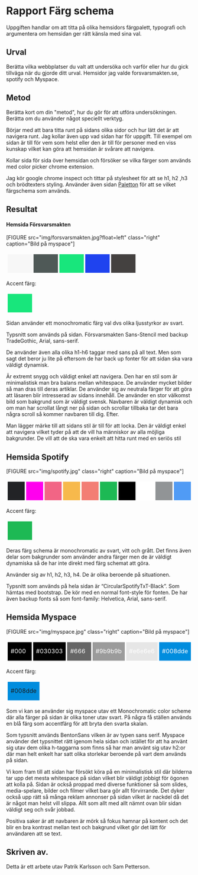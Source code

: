 ---
---
Rapport Färg schema
=========================

Uppgiften handlar om att titta på olika hemsidors färgpalett, typografi och argumentera om hemsidan ger rätt känsla med sina val. 

Urval
-----------------------

Berätta vilka webbplatser du valt att undersöka och varför eller hur du gick tillväga när du gjorde ditt urval.
Hemsidor jag valde forsvarsmakten.se, spotify och Myspace.

Metod
-----------------------

Berätta kort om din "metod", hur du gör för att utföra undersökningen. Berätta om du använder något speciellt verktyg.

Börjar med att bara titta runt på sidans olika sidor och hur lätt det är att navigera runt. Jag kollar även upp vad sidan har för uppgift. 
Till exempel om sidan är till för vem som helst eller den är till för personer med en viss kunskap vilket kan göra att hemsidan är svårare att navigera. 

Kollar sida för sida över hemsidan och försöker  se vilka färger som används med color picker chrome extension. 

Jag kör google chrome inspect och tittar på stylesheet för att se h1, h2 ,h3 och brödtexters styling. 
Använder även sidan [Paletton](http://paletton.com/) för att se vilket färgschema som används. 

Resultat
-----------------------


#### Hemsida Försvarsmakten
[FIGURE src="img/forsvarsmakten.jpg?float=left" class="right" caption="Bild på myspace"]
<table style="border-spacing: 4px; border-collapse: separate">
<tr>
<td style="height: 50px; width: 50px; background-color: #F7F7F7">
<td style="height: 50px; width: 50px; background-color: #4F5957">
<td style="height: 50px; width: 50px; background-color: #18e67c">
<td style="height: 50px; width: 50px; background-color: #1F43EF">
<td style="height: 50px; width: 50px; background-color: #444140">
</tr>
</table>


Accent färg:
<table style="border-spacing: 4px; border-collapse: separate">
<tr>
<td style="height: 50px; width: 50px; background-color: #18e67c">
</tr>
</table>

Sidan använder ett monochromatic färg val dvs olika ljusstyrkor av svart.

Typsnitt som används på sidan. Försvarsmakten Sans-Stencil med backup TradeGothic, Arial, sans-serif.

De använder även alla olika h1-h6 taggar med sans på all text. Men som sagt det beror ju lite på eftersom de har back up fonter för att sidan ska vara väldigt dynamisk.

Är extremt snygg och väldigt enkel att navigera. Den har en stil som är minimalistisk man bra balans mellan whitespace. De använder mycket bilder så man dras till deras artiklar. De använder sig av neutrala färger för att göra att läsaren blir intresserad av sidans innehåll. De använder en stor välkomst bild som bakgrund som är väldigt svensk. Navbaren är väldigt dynamisk och om man har scrollat långt ner på sidan och scrollar tillbaka tar det bara några scroll så kommer navbaren till dig. Efter.

Man lägger märke till att sidans stil är till för att locka. Den är väldigt enkel att navigera vilket tyder på att de vill ha människor av alla möjliga bakgrunder. De vill att de ska vara enkelt att hitta runt med en seriös stil


## Hemsida Spotify
[FIGURE src="img/spotify.jpg" class="right" caption="Bild på myspace"]
<table style="border-spacing: 4px; border-collapse: separate">
<tr>
    <td style="height: 50px; width: 50px; background-color: #222326">
    </td><td style="height: 50px; width: 50px; background-color: #f0e">
    </td><td style="height: 50px; width: 50px; background-color: #F26585">
    </td><td style="height: 50px; width: 50px; background-color: #F7B94C">
    </td><td style="height: 50px; width: 50px; background-color: #F37E74">
    </td><td style="height: 50px; width: 50px; background-color: #1DB954">
    </td><td style="height: 50px; width: 50px; background-color: #000000">
    </td><td style="height: 50px; width: 50px; background-color: #FFFFFF">
    </td><td style="height: 50px; width: 50px; background-color: #919496">
    </td><td style="height: 50px; width: 50px; background-color: #509BF5">
    </td>
    </tr>
</table>


Accent färg:
<table style="border-spacing: 4px; border-collapse: separate">
<tbody><tr>
<td style="height: 50px; width: 50px; background-color: #1DB954">
</td></tr>
</tbody></table>

Deras färg schema är monochromatic av svart, vitt och grått. Det finns även delar som bakgrunder som använder andra färger men de är väldigt dynamiska så de har inte direkt med färg schemat att göra.

Använder sig av h1, h2, h3, h4. De är olika beroende på situationen.

Typsnitt som används på hela sidan är “CircularSpotifyTxT-Black”. Som hämtas med bootstrap. De kör med en normal font-style för fonten. De har även backup fonts så som font-family: Helvetica, Arial, sans-serif.


## Hemsida Myspace

[FIGURE src="img/myspace.jpg" class="right" caption="Bild på myspace"]
<table style="border-spacing: 4px; border-collapse: separate; color: white">
    <tbody>
        <tr>
            <td style="height: 50px; width: 50px; background-color: #000">#000</td>
            <td style="height: 50px; width: 50px; background-color: #030303">#030303</td>
            <td style="height: 50px; width: 50px; background-color: #666">#666</td>
            <td style="height: 50px; width: 50px; background-color: #9b9b9b">#9b9b9b</td>
            <td style="height: 50px; width: 50px; background-color: #e6e6e6">#e6e6e6</td>
            <td style="height: 50px; width: 50px; background-color: #008dde">#008dde</td>
        </tr>
    </tbody>
</table>

Accent färg:
<table style="border-spacing: 4px; border-collapse: separate">
<tbody><tr>
<td style="height: 50px; width: 50px; background-color: #008dde">#008dde</td>
</td></tr>
</tbody></table>


Som vi kan se använder sig myspace utav ett Monochromatic color scheme där alla färger på sidan är olika toner utav svart. På några få ställen används en blå färg som accentfärg för att bryta den svarta skalan.

Som typsnitt används BentonSans vilken är av typen sans serif. Myspace använder det typsnittet rätt igenom hela sidan och istället för att ha använt sig utav dem olika h-taggarna som finns så har man använt sig utav h2:or där man helt enkelt har satt olika storlekar beroende på vart dem används på sidan.

Vi kom fram till att sidan har försökt köra på en minimalistisk stil där bilderna tar upp det mesta whitespace på sidan vilket blir väldigt jobbigt för ögonen att kolla på. Sidan är också proppad med diverse funktioner så som slides, media-spelare, bilder och filmer vilket bara gör allt förvirrande. Det dyker också upp rätt så många reklam annonser på sidan vilket är nackdel då det är något man helst vill slippa. Allt som allt med allt nämnt ovan blir sidan väldigt seg och svår jobbad.

Positiva saker är att navbaren är mörk så fokus hamnar på kontent och det blir en bra kontrast mellan text och bakgrund vilket gör det lätt för användaren att se text.




Skriven av.
-----------------------
Detta är ett arbete utav Patrik Karlsson och Sam Petterson.






